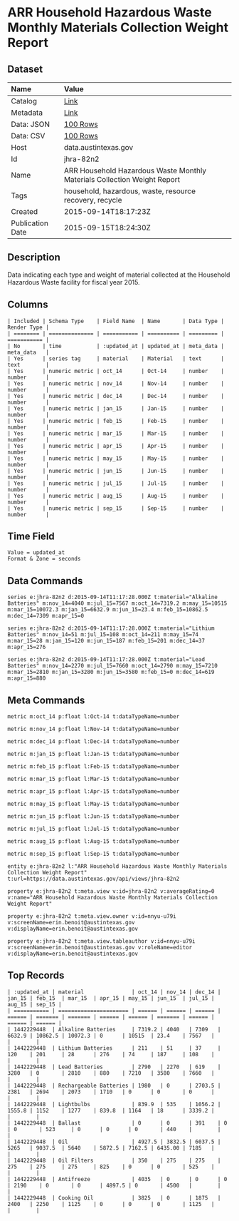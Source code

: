 # ARR Household Hazardous Waste Monthly Materials Collection Weight Report

## Dataset

| Name | Value |
| :--- | :---- |
| Catalog | [Link](https://catalog.data.gov/dataset/arr-household-hazardous-waste-monthly-materials-collection-weight-report) |
| Metadata | [Link](https://data.austintexas.gov/api/views/jhra-82n2) |
| Data: JSON | [100 Rows](https://data.austintexas.gov/api/views/jhra-82n2/rows.json?max_rows=100) |
| Data: CSV | [100 Rows](https://data.austintexas.gov/api/views/jhra-82n2/rows.csv?max_rows=100) |
| Host | data.austintexas.gov |
| Id | jhra-82n2 |
| Name | ARR Household Hazardous Waste Monthly Materials Collection Weight Report |
| Tags | household, hazardous, waste, resource recovery, recycle |
| Created | 2015-09-14T18:17:23Z |
| Publication Date | 2015-09-15T18:24:30Z |

## Description

Data indicating each type and weight of material collected at the Household Hazardous Waste facility for fiscal year 2015.

## Columns

```ls
| Included | Schema Type    | Field Name  | Name       | Data Type | Render Type |
| ======== | ============== | =========== | ========== | ========= | =========== |
| No       | time           | :updated_at | updated_at | meta_data | meta_data   |
| Yes      | series tag     | material    | Material   | text      | text        |
| Yes      | numeric metric | oct_14      | Oct-14     | number    | number      |
| Yes      | numeric metric | nov_14      | Nov-14     | number    | number      |
| Yes      | numeric metric | dec_14      | Dec-14     | number    | number      |
| Yes      | numeric metric | jan_15      | Jan-15     | number    | number      |
| Yes      | numeric metric | feb_15      | Feb-15     | number    | number      |
| Yes      | numeric metric | mar_15      | Mar-15     | number    | number      |
| Yes      | numeric metric | apr_15      | Apr-15     | number    | number      |
| Yes      | numeric metric | may_15      | May-15     | number    | number      |
| Yes      | numeric metric | jun_15      | Jun-15     | number    | number      |
| Yes      | numeric metric | jul_15      | Jul-15     | number    | number      |
| Yes      | numeric metric | aug_15      | Aug-15     | number    | number      |
| Yes      | numeric metric | sep_15      | Sep-15     | number    | number      |
```

## Time Field

```ls
Value = updated_at
Format & Zone = seconds
```

## Data Commands

```ls
series e:jhra-82n2 d:2015-09-14T11:17:28.000Z t:material="Alkaline Batteries" m:nov_14=4040 m:jul_15=7567 m:oct_14=7319.2 m:may_15=10515 m:mar_15=10072.3 m:jan_15=6632.9 m:jun_15=23.4 m:feb_15=10862.5 m:dec_14=7309 m:apr_15=0

series e:jhra-82n2 d:2015-09-14T11:17:28.000Z t:material="Lithium Batteries" m:nov_14=51 m:jul_15=108 m:oct_14=211 m:may_15=74 m:mar_15=28 m:jan_15=120 m:jun_15=187 m:feb_15=201 m:dec_14=37 m:apr_15=276

series e:jhra-82n2 d:2015-09-14T11:17:28.000Z t:material="Lead Batteries" m:nov_14=2270 m:jul_15=7660 m:oct_14=2790 m:may_15=7210 m:mar_15=2810 m:jan_15=3280 m:jun_15=3580 m:feb_15=0 m:dec_14=619 m:apr_15=880
```

## Meta Commands

```ls
metric m:oct_14 p:float l:Oct-14 t:dataTypeName=number

metric m:nov_14 p:float l:Nov-14 t:dataTypeName=number

metric m:dec_14 p:float l:Dec-14 t:dataTypeName=number

metric m:jan_15 p:float l:Jan-15 t:dataTypeName=number

metric m:feb_15 p:float l:Feb-15 t:dataTypeName=number

metric m:mar_15 p:float l:Mar-15 t:dataTypeName=number

metric m:apr_15 p:float l:Apr-15 t:dataTypeName=number

metric m:may_15 p:float l:May-15 t:dataTypeName=number

metric m:jun_15 p:float l:Jun-15 t:dataTypeName=number

metric m:jul_15 p:float l:Jul-15 t:dataTypeName=number

metric m:aug_15 p:float l:Aug-15 t:dataTypeName=number

metric m:sep_15 p:float l:Sep-15 t:dataTypeName=number

entity e:jhra-82n2 l:"ARR Household Hazardous Waste Monthly Materials Collection Weight Report" t:url=https://data.austintexas.gov/api/views/jhra-82n2

property e:jhra-82n2 t:meta.view v:id=jhra-82n2 v:averageRating=0 v:name="ARR Household Hazardous Waste Monthly Materials Collection Weight Report"

property e:jhra-82n2 t:meta.view.owner v:id=nnyu-u79i v:screenName=erin.benoit@austintexas.gov v:displayName=erin.benoit@austintexas.gov

property e:jhra-82n2 t:meta.view.tableauthor v:id=nnyu-u79i v:screenName=erin.benoit@austintexas.gov v:roleName=editor v:displayName=erin.benoit@austintexas.gov
```

## Top Records

```ls
| :updated_at | material               | oct_14 | nov_14 | dec_14 | jan_15 | feb_15  | mar_15  | apr_15 | may_15 | jun_15  | jul_15 | aug_15 | sep_15 | 
| =========== | ====================== | ====== | ====== | ====== | ====== | ======= | ======= | ====== | ====== | ======= | ====== | ====== | ====== | 
| 1442229448  | Alkaline Batteries     | 7319.2 | 4040   | 7309   | 6632.9 | 10862.5 | 10072.3 | 0      | 10515  | 23.4    | 7567   |        |        | 
| 1442229448  | Lithium Batteries      | 211    | 51     | 37     | 120    | 201     | 28      | 276    | 74     | 187     | 108    |        |        | 
| 1442229448  | Lead Batteries         | 2790   | 2270   | 619    | 3280   | 0       | 2810    | 880    | 7210   | 3580    | 7660   |        |        | 
| 1442229448  | Rechargeable Batteries | 1980   | 0      | 2703.5 | 2381   | 2694    | 2073    | 1710   | 0      | 0       | 0      |        |        | 
| 1442229448  | Lightbulbs             | 839.9  | 535    | 1056.2 | 1555.8 | 1152    | 1277    | 839.8  | 1164   | 18      | 3339.2 |        |        | 
| 1442229448  | Ballast                | 0      | 0      | 391    | 0      | 0       | 523     | 0      | 0      | 0       | 440    |        |        | 
| 1442229448  | Oil                    | 4927.5 | 3832.5 | 6037.5 | 5265   | 9037.5  | 5640    | 5872.5 | 7162.5 | 6435.00 | 7185   |        |        | 
| 1442229448  | Oil Filters            | 350    | 275    | 275    | 275    | 275     | 275     | 825    | 0      | 0       | 525    |        |        | 
| 1442229448  | Antifreeze             | 4035   | 0      | 0      | 0      | 2190    | 0       | 0      | 4897.5 | 0       | 4500   |        |        | 
| 1442229448  | Cooking Oil            | 3825   | 0      | 1875   | 2400   | 2250    | 1125    | 0      | 0      | 0       | 1125   |        |        | 
```